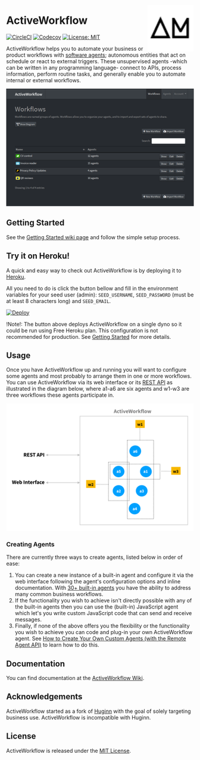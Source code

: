 <a href="https://www.automaticmode.com"><img src="media/AML-logo.svg" width="125" height="125" align="right" /></a>

# ActiveWorkflow

[![CircleCI](https://circleci.com/gh/automaticmode/active_workflow.svg?style=shield)](https://circleci.com/gh/automaticmode/active_workflow)
[![Codecov](https://codecov.io/gh/automaticmode/active_workflow/branch/master/graph/badge.svg)](https://codecov.io/gh/automaticmode/active_workflow)
[![License: MIT](https://img.shields.io/badge/License-MIT-green.svg)](LICENSE)


ActiveWorkflow helps you to automate your business or product workflows with [software agents](https://en.wikipedia.org/wiki/Software_agent); autonomous
entities that act on schedule or react to external triggers. These unsupervised agents -which can be written in any programming language- connect to APIs, process information, perform routine tasks, and generally enable you to automate internal or external workflows.


<img src="media/workflows_screenshot.png"
     srcset="media/workflows_screenshot@2x.png 2x"
     alt="Main view">

## Getting Started

See the [Getting Started wiki page](https://github.com/automaticmode/active_workflow/wiki/Getting-Started) and follow the simple setup process. 

## Try it on Heroku!

A quick and easy way to check out ActiveWorkflow is by deploying it to
[Heroku](https://www.heroku.com/).

All you need to do is click the button bellow and fill in the environment variables for your seed user (admin):
`SEED_USERNAME`, `SEED_PASSWORD` (must be at least 8 characters long) and `SEED_EMAIL`.

[![Deploy](https://www.herokucdn.com/deploy/button.svg)](https://heroku.com/deploy?template=https://github.com/automaticmode/active_workflow&env[SINGLE_DYNO]=1)

!Note!: The button above deploys ActiveWorkflow on a single dyno so it could be run using Free Heroku plan. This configuration is not recommended for production. See [Getting Started](https://github.com/automaticmode/active_workflow/wiki/Getting-Started#Running-On-Heroku) for more details.

## Usage

Once you have ActiveWorkflow up and running you will want to configure some agents and most probably to arrange them in one or more workflows. You can use ActiveWorkflow via its web interface or its [REST API](https://github.com/automaticmode/active_workflow/wiki/REST-API) as illustrated in the diagram below, where a1-a6 are six agents and w1-w3 are three workflows these agents participate in.

<img src="media/AW_usage_diagram.svg" alt="ActiveWorkflow system overview diagram" />

### Creating Agents

There are currently three ways to create agents, listed below in order of ease:

1. You can create a new instance of a built-in agent and configure it via the web interface following the agent's configuration options and inline documentation. With [30+ built-in agents](https://github.com/automaticmode/active_workflow/wiki/List-of-Built-In-Agents) you have the ability to address many common business workflows.
2. If the functionality you wish to achieve isn't directly possible with any of the built-in agents then you can use the (built-in) JavaScript agent which let's you write custom JavaScript code that can send and receive messages.
3. Finally, if none of the above offers you the flexibility or the functionality you wish to achieve you can code and plug-in your own ActiveWorkflow agent. See [How to Create Your Own Custom Agents (with the Remote Agent API)](https://github.com/automaticmode/active_workflow/wiki/Remote-Agent-API) to learn how to do this.

## Documentation

You can find documentation at the [ActiveWorkflow Wiki](https://github.com/automaticmode/active_workflow/wiki).

## Acknowledgements

ActiveWorkflow started as a fork of [Huginn](https://github.com/huginn/huginn) with the
goal of solely targeting business use. ActiveWorkflow is incompatible with Huginn.


## License

ActiveWorkflow is released under the [MIT License](LICENSE).
